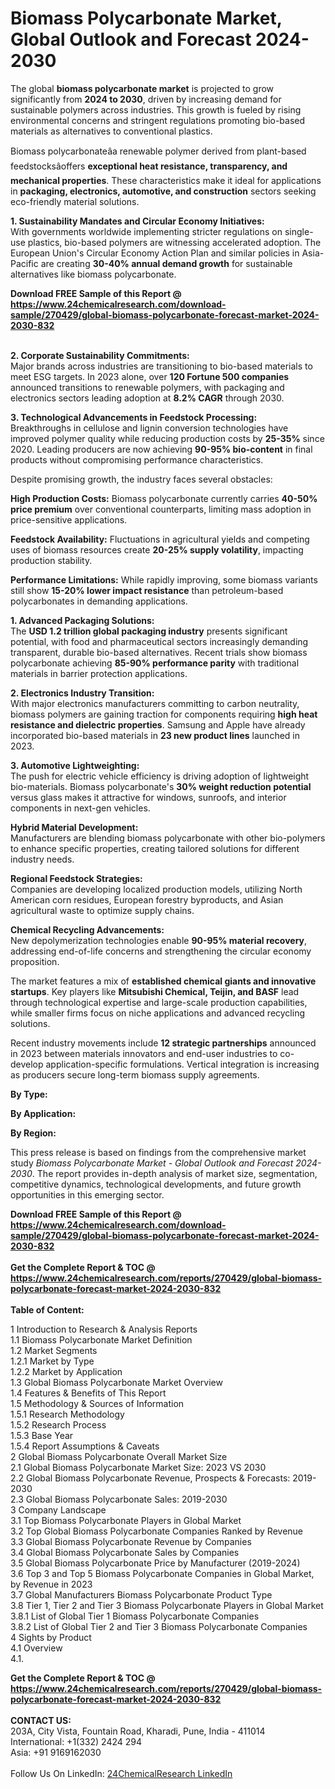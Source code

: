 <h1>Biomass Polycarbonate Market, Global Outlook and Forecast 2024-2030</h1><p>The global <strong>biomass polycarbonate market</strong> is projected to grow significantly from <strong>2024 to 2030</strong>, driven by increasing demand for sustainable polymers across industries. This growth is fueled by rising environmental concerns and stringent regulations promoting bio-based materials as alternatives to conventional plastics.</p><p>Biomass polycarbonateâa renewable polymer derived from plant-based feedstocksâoffers <strong>exceptional heat resistance, transparency, and mechanical properties</strong>. These characteristics make it ideal for applications in <strong>packaging, electronics, automotive, and construction</strong> sectors seeking eco-friendly material solutions.</p><p><strong>1. Sustainability Mandates and Circular Economy Initiatives:</strong><br>
With governments worldwide implementing stricter regulations on single-use plastics, bio-based polymers are witnessing accelerated adoption. The European Union's Circular Economy Action Plan and similar policies in Asia-Pacific are creating <strong>30-40% annual demand growth</strong> for sustainable alternatives like biomass polycarbonate.</p><div><b>Download FREE Sample of this Report @ 
            <a href="https://www.24chemicalresearch.com/download-sample/270429/global-biomass-polycarbonate-forecast-market-2024-2030-832">
            https://www.24chemicalresearch.com/download-sample/270429/global-biomass-polycarbonate-forecast-market-2024-2030-832</a></b></div><br><p><strong>2. Corporate Sustainability Commitments:</strong><br>
Major brands across industries are transitioning to bio-based materials to meet ESG targets. In 2023 alone, over <strong>120 Fortune 500 companies</strong> announced transitions to renewable polymers, with packaging and electronics sectors leading adoption at <strong>8.2% CAGR</strong> through 2030.</p><p><strong>3. Technological Advancements in Feedstock Processing:</strong><br>
Breakthroughs in cellulose and lignin conversion technologies have improved polymer quality while reducing production costs by <strong>25-35%</strong> since 2020. Leading producers are now achieving <strong>90-95% bio-content</strong> in final products without compromising performance characteristics.</p><p>Despite promising growth, the industry faces several obstacles:</p><p><strong>High Production Costs:</strong> Biomass polycarbonate currently carries <strong>40-50% price premium</strong> over conventional counterparts, limiting mass adoption in price-sensitive applications.</p><p><strong>Feedstock Availability:</strong> Fluctuations in agricultural yields and competing uses of biomass resources create <strong>20-25% supply volatility</strong>, impacting production stability.</p><p><strong>Performance Limitations:</strong> While rapidly improving, some biomass variants still show <strong>15-20% lower impact resistance</strong> than petroleum-based polycarbonates in demanding applications.</p><p><strong>1. Advanced Packaging Solutions:</strong><br>
The <strong>USD 1.2 trillion global packaging industry</strong> presents significant potential, with food and pharmaceutical sectors increasingly demanding transparent, durable bio-based alternatives. Recent trials show biomass polycarbonate achieving <strong>85-90% performance parity</strong> with traditional materials in barrier protection applications.</p><p><strong>2. Electronics Industry Transition:</strong><br>
With major electronics manufacturers committing to carbon neutrality, biomass polymers are gaining traction for components requiring <strong>high heat resistance and dielectric properties</strong>. Samsung and Apple have already incorporated bio-based materials in <strong>23 new product lines</strong> launched in 2023.</p><p><strong>3. Automotive Lightweighting:</strong><br>
The push for electric vehicle efficiency is driving adoption of lightweight bio-materials. Biomass polycarbonate's <strong>30% weight reduction potential</strong> versus glass makes it attractive for windows, sunroofs, and interior components in next-gen vehicles.</p><p><strong>Hybrid Material Development:</strong><br>
    Manufacturers are blending biomass polycarbonate with other bio-polymers to enhance specific properties, creating tailored solutions for different industry needs.</p><p><strong>Regional Feedstock Strategies:</strong><br>
    Companies are developing localized production models, utilizing North American corn residues, European forestry byproducts, and Asian agricultural waste to optimize supply chains.</p><p><strong>Chemical Recycling Advancements:</strong><br>
    New depolymerization technologies enable <strong>90-95% material recovery</strong>, addressing end-of-life concerns and strengthening the circular economy proposition.</p><p>The market features a mix of <strong>established chemical giants and innovative startups</strong>. Key players like <strong>Mitsubishi Chemical, Teijin, and BASF</strong> lead through technological expertise and large-scale production capabilities, while smaller firms focus on niche applications and advanced recycling solutions.</p><p>Recent industry movements include <strong>12 strategic partnerships</strong> announced in 2023 between materials innovators and end-user industries to co-develop application-specific formulations. Vertical integration is increasing as producers secure long-term biomass supply agreements.</p><p><strong>By Type:</strong></p><p><strong>By Application:</strong></p><p><strong>By Region:</strong></p><p>This press release is based on findings from the comprehensive market study <em>Biomass Polycarbonate Market - Global Outlook and Forecast 2024-2030</em>. The report provides in-depth analysis of market size, segmentation, competitive dynamics, technological developments, and future growth opportunities in this emerging sector.</p><div><b>Download FREE Sample of this Report @ 
            <a href="https://www.24chemicalresearch.com/download-sample/270429/global-biomass-polycarbonate-forecast-market-2024-2030-832">
            https://www.24chemicalresearch.com/download-sample/270429/global-biomass-polycarbonate-forecast-market-2024-2030-832</a></b></div><br><div><b>Get the Complete Report & TOC @ 
            <a href="https://www.24chemicalresearch.com/reports/270429/global-biomass-polycarbonate-forecast-market-2024-2030-832">
            https://www.24chemicalresearch.com/reports/270429/global-biomass-polycarbonate-forecast-market-2024-2030-832</a></b></div><br>
            <b>Table of Content:</b><p>1 Introduction to Research & Analysis Reports<br />
    1.1 Biomass Polycarbonate Market Definition<br />
    1.2 Market Segments<br />
        1.2.1 Market by Type<br />
        1.2.2 Market by Application<br />
    1.3 Global Biomass Polycarbonate Market Overview<br />
    1.4 Features & Benefits of This Report<br />
    1.5 Methodology & Sources of Information<br />
        1.5.1 Research Methodology<br />
        1.5.2 Research Process<br />
        1.5.3 Base Year<br />
        1.5.4 Report Assumptions & Caveats<br />
2 Global Biomass Polycarbonate Overall Market Size<br />
    2.1 Global Biomass Polycarbonate Market Size: 2023 VS 2030<br />
    2.2 Global Biomass Polycarbonate Revenue, Prospects & Forecasts: 2019-2030<br />
    2.3 Global Biomass Polycarbonate Sales: 2019-2030<br />
3 Company Landscape<br />
    3.1 Top Biomass Polycarbonate Players in Global Market<br />
    3.2 Top Global Biomass Polycarbonate Companies Ranked by Revenue<br />
    3.3 Global Biomass Polycarbonate Revenue by Companies<br />
    3.4 Global Biomass Polycarbonate Sales by Companies<br />
    3.5 Global Biomass Polycarbonate Price by Manufacturer (2019-2024)<br />
    3.6 Top 3 and Top 5 Biomass Polycarbonate Companies in Global Market, by Revenue in 2023<br />
    3.7 Global Manufacturers Biomass Polycarbonate Product Type<br />
    3.8 Tier 1, Tier 2 and Tier 3 Biomass Polycarbonate Players in Global Market<br />
        3.8.1 List of Global Tier 1 Biomass Polycarbonate Companies<br />
        3.8.2 List of Global Tier 2 and Tier 3 Biomass Polycarbonate Companies<br />
4 Sights by Product<br />
    4.1 Overview<br />
        4.1.</p><div><b>Get the Complete Report & TOC @ 
            <a href="https://www.24chemicalresearch.com/reports/270429/global-biomass-polycarbonate-forecast-market-2024-2030-832">
            https://www.24chemicalresearch.com/reports/270429/global-biomass-polycarbonate-forecast-market-2024-2030-832</a></b></div><br><b>CONTACT US:</b><br>
            203A, City Vista, Fountain Road, Kharadi, Pune, India - 411014<br>
            International: +1(332) 2424 294<br>
            Asia: +91 9169162030 <br><br>
            Follow Us On LinkedIn: <a href="https://www.linkedin.com/company/24chemicalresearch/">24ChemicalResearch LinkedIn</a>